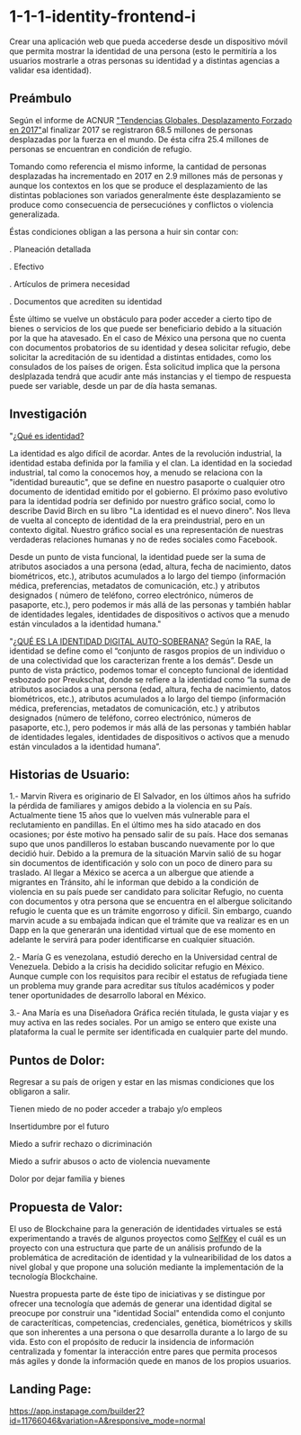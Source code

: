 # 1-1-1-identity-frontend-i
Crear una aplicación web que pueda accederse desde un dispositivo móvil que permita mostrar la identidad de una persona (esto le permitiría a los usuarios mostrarle a otras personas su identidad y a distintas agencias a validar esa identidad).

## **Preámbulo**

Según el informe de ACNUR ["Tendencias Globales, Desplazamento Forzado en 2017"](https://eacnur.org/files/tendencias_acnur_refugiados_2017.pdf)al finalizar 2017 se registraron 68.5 millones de personas desplazadas por la fuerza en el mundo. De ésta cifra 25.4 millones de personas se encuentran en condición de refugio.

Tomando como referencia el mismo informe, la cantidad de personas desplazadas ha incrementado en 2017 en 2.9 millones más de personas y aunque los contextos en los que se produce el desplazamiento de las distintas poblaciones son variados generalmente éste desplazamiento se produce como consecuencia de persecuciónes y conflictos o  violencia generalizada. 

Éstas condiciones obligan a las persona a huir sin contar con:


. Planeación detallada 

. Efectivo

. Artículos de primera necesidad

. Documentos que acrediten su identidad


Éste último se vuelve un obstáculo para poder acceder a cierto tipo de bienes o servicios de los que puede ser beneficiario debido a la situación por la que ha atavesado. En el caso de México una persona que no cuenta con documentos probatorios de su identidad y desea solicitar refugio, debe solicitar la acreditación de su identidad a distintas entidades, como los consulados de los países de origen. Ésta solicitud implica que la persona deslplazada tendrá que acudir ante más instancias y el tiempo de respuesta puede ser variable, desde un par de día hasta semanas.

## **Investigación**


"[¿Qué es identidad?](https://medium.com/@AlexPreukschat/self-sovereign-identity-a-guide-to-privacy-for-your-digital-identity-5b9e95677778)

La identidad es algo difícil de acordar. Antes de la revolución industrial, la identidad estaba definida por la familia y el clan. La identidad en la sociedad industrial, tal como la conocemos hoy, a menudo se relaciona con la "identidad bureautic", que se define en nuestro pasaporte o cualquier otro documento de identidad emitido por el gobierno. El próximo paso evolutivo para la identidad podría ser definido por nuestro gráfico social, como lo describe David Birch en su libro "La identidad es el nuevo dinero". Nos lleva de vuelta al concepto de identidad de la era preindustrial, pero en un contexto digital. Nuestro gráfico social es una representación de nuestras verdaderas relaciones humanas y no de redes sociales como Facebook.


Desde un punto de vista funcional, la identidad puede ser la suma de atributos asociados a una persona (edad, altura, fecha de nacimiento, datos biométricos, etc.), atributos acumulados a lo largo del tiempo (información médica, preferencias, metadatos de comunicación, etc.) y atributos designados ( número de teléfono, correo electrónico, números de pasaporte, etc.), pero podemos ir más allá de las personas y también hablar de identidades legales, identidades de dispositivos o activos que a menudo están vinculados a la identidad humana."

"[¿QUÉ ES LA IDENTIDAD DIGITAL AUTO-SOBERANA?](https://www.criptonoticias.com/colecciones/blockchain-impulsa-identidad-digital-auto-soberana/)
Según la RAE, la identidad se define como el “conjunto de rasgos propios de un individuo o de una colectividad que los caracterizan frente a los demás”. Desde un punto de vista práctico, podemos tomar el concepto funcional de identidad esbozado por Preukschat, donde se refiere a la identidad como “la suma de atributos asociados a una persona (edad, altura, fecha de nacimiento, datos biométricos, etc.), atributos acumulados a lo largo del tiempo (información médica, preferencias, metadatos de comunicación, etc.) y atributos designados (número de teléfono, correo electrónico, números de pasaporte, etc.), pero podemos ir más allá de las personas y también hablar de identidades legales, identidades de dispositivos o activos que a menudo están vinculados a la identidad humana”.


## **Historias de Usuario:**

1.- Marvin Rivera es originario de El Salvador,  en los últimos años ha sufrido la pérdida de familiares y amigos debido a la violencia en su País. Actualmente tiene 15 años que lo vuelven más vulnerable para el reclutamiento en pandillas. En el último mes ha sido atacado en dos ocasiones; por éste motivo ha pensado salir de su país. Hace dos semanas supo que unos pandilleros lo estaban buscando nuevamente por lo que decidió huir. Debido a la premura de la situación Marvin salió de su hogar sin documentos de identificación y solo con un poco de dinero para su traslado. Al llegar a México se acerca a un albergue que atiende a migrantes en Tránsito, ahí le informan que debido a la condición de violencia en su país puede ser candidato para solicitar Refugio, no cuenta con documentos y otra persona que se encuentra en el albergue solicitando refugio le cuenta que es un trámite engorroso y difícil. Sin embargo, cuando marvin acude a su embajada indican que el trámite que va realizar es en un Dapp en la que generarán una identidad virtual que de ese momento en adelante le servirá para poder identificarse en cualquier situación.


2.- María G es venezolana, estudió derecho en la Universidad central de Venezuela. Debido a la crisis ha decidido solicitar refugio en México. Aunque cumple con los requisitos para recibir el estatus de refugiada tiene un problema muy grande para acreditar sus títulos académicos y poder tener oportunidades de desarrollo laboral en México.


3.- Ana María es una Diseñadora Gráfica recién titulada, le gusta viajar y es muy activa en las redes sociales. Por un amigo se entero que existe una plataforma la cual le permite ser identificada en cualquier parte del mundo.

## **Puntos de Dolor:**

Regresar a su país de origen y estar en las mismas condiciones que los obligaron a salir.


Tienen miedo de no poder acceder a trabajo y/o empleos 


Insertidumbre por el futuro


Miedo a sufrir rechazo o dicriminación


Miedo a sufrir abusos o acto de violencia nuevamente


Dolor por dejar familia y bienes


## **Propuesta de Valor:**

El uso de Blockchaine para la generación de identidades virtuales se está experimentando a través de algunos proyectos como [SelfKey](https://selfkey.org/wp-content/uploads/2017/11/selfkey-whitepaper-es.pdf) el cuál es un proyecto con una estructura que parte de un análisis profundo de la problemática de acreditación de identidad y la vulnearibilidad de los datos a nivel global y que propone una solución mediante la implementación de la tecnología Blockchaine. 

Nuestra propuesta parte de éste tipo de iniciativas y se distingue por ofrecer una tecnología que además de generar una  identidad digital se preocupe por construir una "identidad Social" entendida como el conjunto de caracteríticas, competencias, credenciales, genética, biométricos y skills que son inherentes a una persona  o que desarrolla durante a lo largo de su vida.
Esto con el propósito de reducir la insidencia de información centralizada y fomentar la interacción entre pares que permita procesos más agiles y donde la información quede en manos de los propios usuarios.

## **Landing Page:**

https://app.instapage.com/builder2?id=11766046&variation=A&responsive_mode=normal









